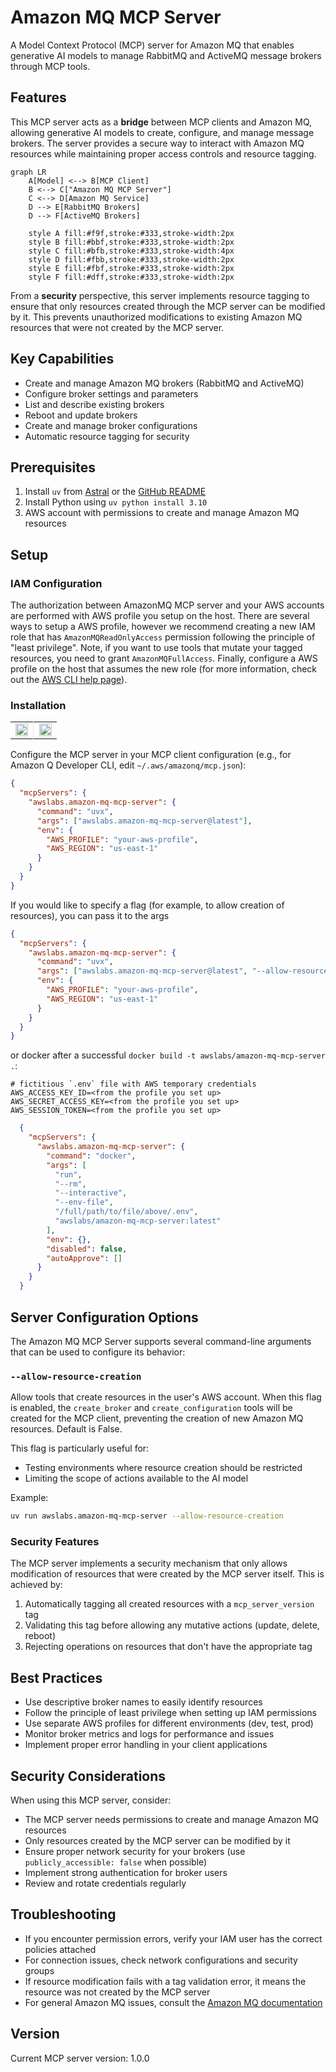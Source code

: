 # Amazon MQ MCP Server

A Model Context Protocol (MCP) server for Amazon MQ that enables generative AI models to manage RabbitMQ and ActiveMQ message brokers through MCP tools.

## Features

This MCP server acts as a **bridge** between MCP clients and Amazon MQ, allowing generative AI models to create, configure, and manage message brokers. The server provides a secure way to interact with Amazon MQ resources while maintaining proper access controls and resource tagging.

```mermaid
graph LR
    A[Model] <--> B[MCP Client]
    B <--> C["Amazon MQ MCP Server"]
    C <--> D[Amazon MQ Service]
    D --> E[RabbitMQ Brokers]
    D --> F[ActiveMQ Brokers]

    style A fill:#f9f,stroke:#333,stroke-width:2px
    style B fill:#bbf,stroke:#333,stroke-width:2px
    style C fill:#bfb,stroke:#333,stroke-width:4px
    style D fill:#fbb,stroke:#333,stroke-width:2px
    style E fill:#fbf,stroke:#333,stroke-width:2px
    style F fill:#dff,stroke:#333,stroke-width:2px
```

From a **security** perspective, this server implements resource tagging to ensure that only resources created through the MCP server can be modified by it. This prevents unauthorized modifications to existing Amazon MQ resources that were not created by the MCP server.

## Key Capabilities

- Create and manage Amazon MQ brokers (RabbitMQ and ActiveMQ)
- Configure broker settings and parameters
- List and describe existing brokers
- Reboot and update brokers
- Create and manage broker configurations
- Automatic resource tagging for security

## Prerequisites

1. Install `uv` from [Astral](https://docs.astral.sh/uv/getting-started/installation/) or the [GitHub README](https://github.com/astral-sh/uv#installation)
2. Install Python using `uv python install 3.10`
3. AWS account with permissions to create and manage Amazon MQ resources

## Setup

### IAM Configuration

The authorization between AmazonMQ MCP server and your AWS accounts are performed with AWS profile you setup on the host. There are several ways to setup a AWS profile, however we recommend creating a new IAM role that has `AmazonMQReadOnlyAccess` permission following the principle of "least privilege". Note, if you want to use tools that mutate your tagged resources, you need to grant `AmazonMQFullAccess`. Finally, configure a AWS profile on the host that assumes the new role (for more information, check out the [AWS CLI help page](https://docs.aws.amazon.com/cli/v1/userguide/cli-configure-role.html)).

### Installation

<table>
<tr>
<td width="49%" valign="top" style="text-align: center;">

<a href="https://cursor.com/install-mcp?name=awslabs.amazon-mq-mcp-server&config=eyJjb21tYW5kIjoidXZ4IGF3c2xhYnMuYW1hem9uLW1xLW1jcC1zZXJ2ZXJAbGF0ZXN0IiwiZW52Ijp7IkFXU19QUk9GSUxFIjoieW91ci1hd3MtcHJvZmlsZSIsIkFXU19SRUdJT04iOiJ1cy1lYXN0LTEifX0%3D">
<img src="https://cursor.com/deeplink/mcp-install-light.svg" alt="Install MCP Server" style="height: 20px;">
</a>

</td>
<td width="2%" style="border-left: 1px solid #e1e5e9; padding: 0;"></td>
<td width="49%" valign="top" style="text-align: center;">

<a href="https://insiders.vscode.dev/redirect/mcp/install?name=Amazon%20MQ%20MCP%20Server&config=%7B%22command%22%3A%22uvx%22%2C%22args%22%3A%5B%22awslabs.amazon-mq-mcp-server%40latest%22%5D%2C%22env%22%3A%7B%22AWS_PROFILE%22%3A%22your-aws-profile%22%2C%22AWS_REGION%22%3A%22us-east-1%22%7D%7D">
<img src="https://img.shields.io/badge/Install_on-VS_Code-FF9900?style=flat-square&logo=visualstudiocode&logoColor=white" alt="Install on VS Code" style="height: 20px;">
</a>

</td>
</tr>
</table>

Configure the MCP server in your MCP client configuration (e.g., for Amazon Q Developer CLI, edit `~/.aws/amazonq/mcp.json`):

```json
{
  "mcpServers": {
    "awslabs.amazon-mq-mcp-server": {
      "command": "uvx",
      "args": ["awslabs.amazon-mq-mcp-server@latest"],
      "env": {
        "AWS_PROFILE": "your-aws-profile",
        "AWS_REGION": "us-east-1"
      }
    }
  }
}
```

If you would like to specify a flag (for example, to allow creation of resources), you can pass it to the args

```json
{
  "mcpServers": {
    "awslabs.amazon-mq-mcp-server": {
      "command": "uvx",
      "args": ["awslabs.amazon-mq-mcp-server@latest", "--allow-resource-creation"],
      "env": {
        "AWS_PROFILE": "your-aws-profile",
        "AWS_REGION": "us-east-1"
      }
    }
  }
}
```


or docker after a successful `docker build -t awslabs/amazon-mq-mcp-server .`:

```file
# fictitious `.env` file with AWS temporary credentials
AWS_ACCESS_KEY_ID=<from the profile you set up>
AWS_SECRET_ACCESS_KEY=<from the profile you set up>
AWS_SESSION_TOKEN=<from the profile you set up>
```

```json
  {
    "mcpServers": {
      "awslabs.amazon-mq-mcp-server": {
        "command": "docker",
        "args": [
          "run",
          "--rm",
          "--interactive",
          "--env-file",
          "/full/path/to/file/above/.env",
          "awslabs/amazon-mq-mcp-server:latest"
        ],
        "env": {},
        "disabled": false,
        "autoApprove": []
      }
    }
  }
```
## Server Configuration Options

The Amazon MQ MCP Server supports several command-line arguments that can be used to configure its behavior:

### `--allow-resource-creation`

Allow tools that create resources in the user's AWS account. When this flag is enabled, the `create_broker` and `create_configuration` tools will be created for the MCP client, preventing the creation of new Amazon MQ resources. Default is False.

This flag is particularly useful for:
- Testing environments where resource creation should be restricted
- Limiting the scope of actions available to the AI model

Example:
```bash
uv run awslabs.amazon-mq-mcp-server --allow-resource-creation
```

### Security Features

The MCP server implements a security mechanism that only allows modification of resources that were created by the MCP server itself. This is achieved by:

1. Automatically tagging all created resources with a `mcp_server_version` tag
2. Validating this tag before allowing any mutative actions (update, delete, reboot)
3. Rejecting operations on resources that don't have the appropriate tag

## Best Practices

- Use descriptive broker names to easily identify resources
- Follow the principle of least privilege when setting up IAM permissions
- Use separate AWS profiles for different environments (dev, test, prod)
- Monitor broker metrics and logs for performance and issues
- Implement proper error handling in your client applications

## Security Considerations

When using this MCP server, consider:

- The MCP server needs permissions to create and manage Amazon MQ resources
- Only resources created by the MCP server can be modified by it
- Ensure proper network security for your brokers (use `publicly_accessible: false` when possible)
- Implement strong authentication for broker users
- Review and rotate credentials regularly

## Troubleshooting

- If you encounter permission errors, verify your IAM user has the correct policies attached
- For connection issues, check network configurations and security groups
- If resource modification fails with a tag validation error, it means the resource was not created by the MCP server
- For general Amazon MQ issues, consult the [Amazon MQ documentation](https://docs.aws.amazon.com/amazon-mq/)

## Version

Current MCP server version: 1.0.0
